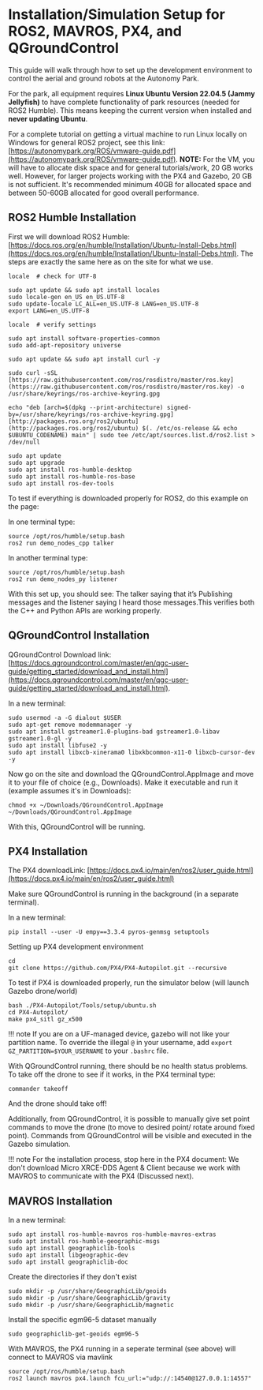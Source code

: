 # Installation/Simulation Setup for ROS2, MAVROS, PX4, and QGroundControl

This guide will walk through how to set up the development environment to control the aerial and ground robots at the Autonomy Park.

For the park, all equipment requires **Linux Ubuntu Version 22.04.5 (Jammy Jellyfish)** to have complete functionality of park resources (needed for ROS2 Humble).
This means keeping the current version when installed and **never updating Ubuntu**.

For a complete tutorial on getting a virtual machine to run Linux locally on Windows for general ROS2 project, see this link: [https://autonomypark.org/ROS/vmware-guide.pdf](https://autonomypark.org/ROS/vmware-guide.pdf). 
**NOTE:** For the VM, you will have to allocate disk space and for general tutorials/work, 20 GB works well. However, for larger projects working with the PX4 and Gazebo, 20 GB is not sufficient. It's recommended minimum 40GB for allocated space and between 50-60GB allocated for good overall performance.

## ROS2 Humble Installation

First we will download ROS2 Humble: [https://docs.ros.org/en/humble/Installation/Ubuntu-Install-Debs.html](https://docs.ros.org/en/humble/Installation/Ubuntu-Install-Debs.html). 
The steps are exactly the same here as on the site for what we use.


```
locale  # check for UTF-8

sudo apt update && sudo apt install locales
sudo locale-gen en_US en_US.UTF-8
sudo update-locale LC_ALL=en_US.UTF-8 LANG=en_US.UTF-8
export LANG=en_US.UTF-8

locale  # verify settings
```

```
sudo apt install software-properties-common
sudo add-apt-repository universe
```

```
sudo apt update && sudo apt install curl -y
```

```
sudo curl -sSL [https://raw.githubusercontent.com/ros/rosdistro/master/ros.key](https://raw.githubusercontent.com/ros/rosdistro/master/ros.key) -o /usr/share/keyrings/ros-archive-keyring.gpg
```

```
echo "deb [arch=$(dpkg --print-architecture) signed-by=/usr/share/keyrings/ros-archive-keyring.gpg] [http://packages.ros.org/ros2/ubuntu](http://packages.ros.org/ros2/ubuntu) $(. /etc/os-release && echo $UBUNTU_CODENAME) main" | sudo tee /etc/apt/sources.list.d/ros2.list > /dev/null
```

```
sudo apt update
sudo apt upgrade
sudo apt install ros-humble-desktop
sudo apt install ros-humble-ros-base
sudo apt install ros-dev-tools
```

To test if everything is downloaded properly for ROS2, do this example on the page:

In one terminal type:
```
source /opt/ros/humble/setup.bash
ros2 run demo_nodes_cpp talker
```

In another terminal type:
```
source /opt/ros/humble/setup.bash
ros2 run demo_nodes_py listener
```

With this set up, you should see: The talker saying that it’s Publishing messages and the listener saying I heard those messages.This verifies both the C++ and Python APIs are working properly. 

## QGroundControl Installation

QGroundControl Download link: [https://docs.qgroundcontrol.com/master/en/qgc-user-guide/getting_started/download_and_install.html](https://docs.qgroundcontrol.com/master/en/qgc-user-guide/getting_started/download_and_install.html).

In a new terminal:

```
sudo usermod -a -G dialout $USER
sudo apt-get remove modemmanager -y
sudo apt install gstreamer1.0-plugins-bad gstreamer1.0-libav gstreamer1.0-gl -y
sudo apt install libfuse2 -y
sudo apt install libxcb-xinerama0 libxkbcommon-x11-0 libxcb-cursor-dev -y
```

Now go on the site and download the QGroundControl.AppImage and move it to your file of choice (e.g., Downloads). Make it executable and run it (example assumes it's in Downloads):

```
chmod +x ~/Downloads/QGroundControl.AppImage
~/Downloads/QGroundControl.AppImage
```
With this, QGroundControl will be running.

## PX4 Installation

The PX4 downloadLink: [https://docs.px4.io/main/en/ros2/user_guide.html](https://docs.px4.io/main/en/ros2/user_guide.html)

Make sure QGroundControl is running in the background (in a separate terminal).

In a new terminal:

```
pip install --user -U empy==3.3.4 pyros-genmsg setuptools
```

Setting up PX4 development environment
```
cd
git clone https://github.com/PX4/PX4-Autopilot.git --recursive
```

To test if PX4 is downloaded properly, run the simulator below (will launch Gazebo drone/world)
```
bash ./PX4-Autopilot/Tools/setup/ubuntu.sh
cd PX4-Autopilot/
make px4_sitl gz_x500
```

!!! note
     If you are on a UF-managed device, gazebo will not like your partition name. To override the illegal `@` in your username, add `export GZ_PARTITION=$YOUR_USERNAME` to your `.bashrc` file.

With QGroundControl running, there should be no health status problems. To take off the drone to see if it works, in the PX4 terminal type:
```
commander takeoff
```

And the drone should take off! 

Additionally, from QGroundControl, it is possible to manually give set point commands to move the drone (to move to desired point/ rotate around fixed point). Commands from QGroundControl will be visible and executed in the Gazebo simulation. 

!!! note
     For the installation process, stop here in the PX4 document: We don't download Micro XRCE-DDS Agent & Client because we work with MAVROS to communicate with the PX4 (Discussed next).
	 
## MAVROS Installation

In a new terminal:

```
sudo apt install ros-humble-mavros ros-humble-mavros-extras
sudo apt install ros-humble-geographic-msgs
sudo apt install geographiclib-tools
sudo apt install libgeographic-dev
sudo apt install geographiclib-doc
```
Create the directories if they don't exist

```
sudo mkdir -p /usr/share/GeographicLib/geoids
sudo mkdir -p /usr/share/GeographicLib/gravity
sudo mkdir -p /usr/share/GeographicLib/magnetic
```

Install the specific egm96-5 dataset manually
```
sudo geographiclib-get-geoids egm96-5
```

With MAVROS, the PX4 running in a seperate terminal (see above) will connect to MAVROS via mavlink
```
source /opt/ros/humble/setup.bash
ros2 launch mavros px4.launch fcu_url:="udp://:14540@127.0.0.1:14557"
```